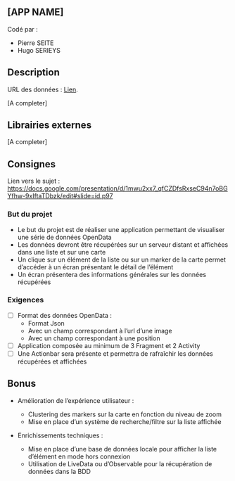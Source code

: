 
## [APP NAME]  
  
Codé par :   
 - Pierre SEITE   
 - Hugo SERIEYS   

## Description  
  
URL des données : [Lien](https://data.opendatasoft.com/explore/dataset/archives-sncf-new%40datasncf/information/?sort=-id&dataChart=eyJxdWVyaWVzIjpbeyJjb25maWciOnsiZGF0YXNldCI6ImFyY2hpdmVzLXNuY2YtbmV3QGRhdGFzbmNmIiwib3B0aW9ucyI6eyJzb3J0IjoiLWlkIn19LCJjaGFydHMiOlt7ImFsaWduTW9udGgiOnRydWUsInR5cGUiOiJsaW5lIiwiZnVuYyI6IkFWRyIsInlBeGlzIjoiaWQiLCJzY2llbnRpZmljRGlzcGxheSI6dHJ1ZSwiY29sb3IiOiIjMTQyRTdCIn1dLCJ4QXhpcyI6ImRhdGVfZGVfbnVtZXJpc2F0aW9uIiwibWF4cG9pbnRzIjoiIiwidGltZXNjYWxlIjoieWVhciIsInNvcnQiOiIifV0sImRpc3BsYXlMZWdlbmQiOnRydWUsImFsaWduTW9udGgiOnRydWV9&fbclid=IwAR1BPU3k_74faJKKRMM9JXwwFe_beRJjB9wH9kdl-tfiLWmVbMIMipMpzj0&location=7,47.69867,0.36804&basemap=jawg.sunny).
  
[A completer]  
  
## Librairies externes  
  
[A completer]  
  
## Consignes  
  
Lien vers le sujet : https://docs.google.com/presentation/d/1mwu2xx7_qfCZDfsRxseC94n7oBGYfhw-9xIftaTDbzk/edit#slide=id.p97  
  
### But du projet  
  
 - Le but du projet est de réaliser une application permettant de visualiser une série de données OpenData  
 - Les données devront être récupérées sur un serveur distant et affichées dans une liste et sur une carte  
 - Un clique sur un élément de la liste ou sur un marker de la carte permet d’accéder à un écran présentant le détail de l’élément  
 - Un écran présentera des informations générales sur les données récupérées  
  
### Exigences    
- [ ] Format des données OpenData :   
	 - Format Json  
	 - Avec un champ correspondant à l’url d’une image  
	 - Avec un champ correspondant à une position  
 - [ ] Application composée au minimum de 3 Fragment et 2 Activity  
 - [ ] Une Actionbar sera présente et permettra de rafraîchir les données récupérées et affichées
 
 ## Bonus
 
 - Amélioration de l’expérience utilisateur :
    - Clustering des markers sur la carte en fonction du niveau de zoom
    - Mise en place d’un système de recherche/filtre sur la liste affichée
 
 - Enrichissements techniques :
    - Mise en place d’une base de données locale pour afficher la liste d’élément en mode hors connexion
    - Utilisation de LiveData ou d’Observable pour la récupération de données dans la BDD
 
